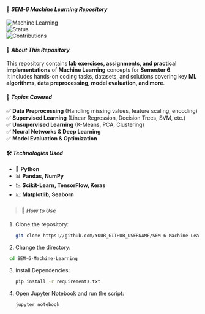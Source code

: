 #### 📌 _SEM-6 Machine Learning Repository_  

![_Machine Learning_](https://img.shields.io/badge/Machine%20Learning-Python-yellow?style=for-the-badge&logo=python)  
![Status](https://img.shields.io/badge/Status-Active-red?style=for-the-badge)  
![Contributions](https://img.shields.io/badge/Contributions-Welcome-purple?style=for-the-badge)  

#### 📖 _About This Repository_
This repository contains **lab exercises, assignments, and practical implementations** of **Machine Learning** concepts for **Semester 6**.  
It includes hands-on coding tasks, datasets, and solutions covering key **ML algorithms, data preprocessing, model evaluation, and more**.  


#### 🚀 _Topics Covered_
✅ **Data Preprocessing** (Handling missing values, feature scaling, encoding)  
✅ **Supervised Learning** (Linear Regression, Decision Trees, SVM, etc.)  
✅ **Unsupervised Learning** (K-Means, PCA, Clustering)  
✅ **Neural Networks & Deep Learning**  
✅ **Model Evaluation & Optimization**  

#### 🛠️ _Technologies Used_
- 🐍 **Python**  
- 📊 **Pandas, NumPy**  
- 📉 **Scikit-Learn, TensorFlow, Keras**  
- 📈 **Matplotlib, Seaborn**  

> #### 📌 _How to Use_
1. Clone the repository:  
   ```sh
   git clone https://github.com/YOUR_GITHUB_USERNAME/SEM-6-Machine-Learning.git
   ```
2. Change the directory:
  ```sh
   cd SEM-6-Machine-Learning
  ```
3. Install Dependencies:
   ```sh
   pip install -r requirements.txt
4. Open Jupyter Notebook and run the script:
   ```sh
   jupyter notebook
   ```
